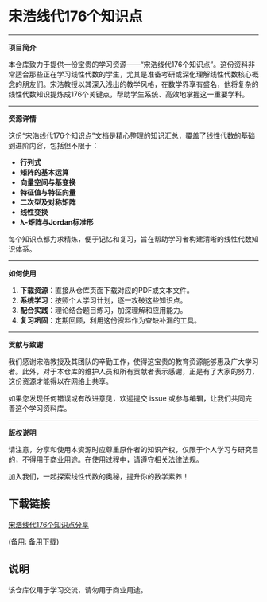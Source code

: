 # 宋浩线代176个知识点

---

**项目简介**

本仓库致力于提供一份宝贵的学习资源——“宋浩线代176个知识点”。这份资料非常适合那些正在学习线性代数的学生，尤其是准备考研或深化理解线性代数核心概念的朋友们。宋浩教授以其深入浅出的教学风格，在数学界享有盛名，他将复杂的线性代数知识提炼成176个关键点，帮助学生系统、高效地掌握这一重要学科。

---

**资源详情**

这份“宋浩线代176个知识点”文档是精心整理的知识汇总，覆盖了线性代数的基础到进阶内容，包括但不限于：

- **行列式**
- **矩阵的基本运算**
- **向量空间与基变换**
- **特征值与特征向量**
- **二次型及对称矩阵**
- **线性变换**
- **λ-矩阵与Jordan标准形**

每个知识点都力求精炼，便于记忆和复习，旨在帮助学习者构建清晰的线性代数知识体系。

---

**如何使用**

1. **下载资源**：直接从仓库页面下载对应的PDF或文本文件。
2. **系统学习**：按照个人学习计划，逐一攻破这些知识点。
3. **配合实践**：理论结合题目练习，加深理解和应用能力。
4. **复习巩固**：定期回顾，利用这份资料作为查缺补漏的工具。

---

**贡献与致谢**

我们感谢宋浩教授及其团队的辛勤工作，使得这宝贵的教育资源能够惠及广大学习者。此外，对于本仓库的维护人员和所有贡献者表示感谢，正是有了大家的努力，这份资源才能得以在网络上共享。

如果您发现任何错误或有改进意见，欢迎提交 issue 或参与编辑，让我们共同完善这个学习资料库。

---

**版权说明**

请注意，分享和使用本资源时应尊重原作者的知识产权，仅限于个人学习与研究目的，不得用于商业用途。在使用过程中，请遵守相关法律法规。

加入我们，一起探索线性代数的奥秘，提升你的数学素养！

## 下载链接
[宋浩线代176个知识点分享](https://pan.quark.cn/s/eda30b13a3c3) 

(备用: [备用下载](https://pan.baidu.com/s/1uMVux-NsQkCUD-vhvh8zzg?pwd=1234))

## 说明

该仓库仅用于学习交流，请勿用于商业用途。

